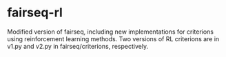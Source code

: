 # fairseq-rl
Modified version of fairseq, including new implementations for criterions using reinforcement learning methods. Two versions of RL criterions are in v1.py and v2.py in fairseq/criterions, respectively.
